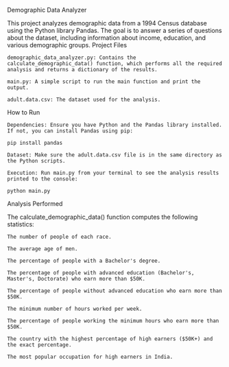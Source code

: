 Demographic Data Analyzer

This project analyzes demographic data from a 1994 Census database using the Python library Pandas. The goal is to answer a series of questions about the dataset, including information about income, education, and various demographic groups.
Project Files

    demographic_data_analyzer.py: Contains the calculate_demographic_data() function, which performs all the required analysis and returns a dictionary of the results.

    main.py: A simple script to run the main function and print the output.

    adult.data.csv: The dataset used for the analysis.

How to Run

    Dependencies: Ensure you have Python and the Pandas library installed. If not, you can install Pandas using pip:

    pip install pandas

    Dataset: Make sure the adult.data.csv file is in the same directory as the Python scripts.

    Execution: Run main.py from your terminal to see the analysis results printed to the console:

    python main.py

Analysis Performed

The calculate_demographic_data() function computes the following statistics:

    The number of people of each race.

    The average age of men.

    The percentage of people with a Bachelor's degree.

    The percentage of people with advanced education (Bachelor's, Master's, Doctorate) who earn more than $50K.

    The percentage of people without advanced education who earn more than $50K.

    The minimum number of hours worked per week.

    The percentage of people working the minimum hours who earn more than $50K.

    The country with the highest percentage of high earners ($50K+) and the exact percentage.

    The most popular occupation for high earners in India.
